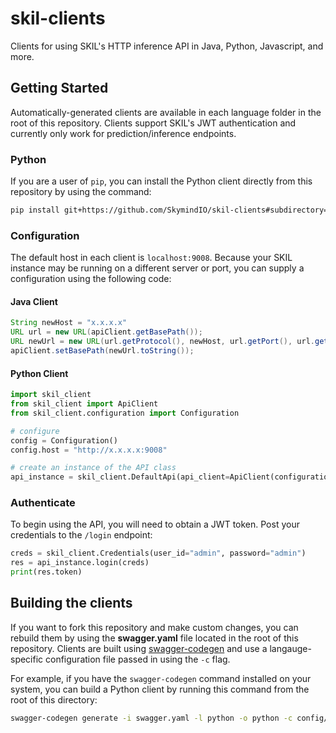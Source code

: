 # skil-clients

Clients for using SKIL's HTTP inference API in Java, Python, Javascript, and more.

## Getting Started

Automatically-generated clients are available in each language folder in the root of this repository. Clients support SKIL's JWT authentication and currently only work for prediction/inference endpoints.

### Python

If you are a user of `pip`, you can install the Python client directly from this repository by using the command:

```bash
pip install git+https://github.com/SkymindIO/skil-clients#subdirectory=python
```

### Configuration

The default host in each client is `localhost:9008`. Because your SKIL instance may be running on a different server or port, you can supply a configuration using the following code:

#### Java Client

```java
String newHost = "x.x.x.x"
URL url = new URL(apiClient.getBasePath());
URL newUrl = new URL(url.getProtocol(), newHost, url.getPort(), url.getFile());
apiClient.setBasePath(newUrl.toString());
```

#### Python Client

```python
import skil_client
from skil_client import ApiClient
from skil_client.configuration import Configuration

# configure
config = Configuration()
config.host = "http://x.x.x.x:9008"

# create an instance of the API class
api_instance = skil_client.DefaultApi(api_client=ApiClient(configuration=config))
```

### Authenticate

To begin using the API, you will need to obtain a JWT token. Post your credentials to the `/login` endpoint:

```python
creds = skil_client.Credentials(user_id="admin", password="admin")
res = api_instance.login(creds)
print(res.token)
```

## Building the clients

If you want to fork this repository and make custom changes, you can rebuild them by using the **swagger.yaml** file located in the root of this repository. Clients are built using [swagger-codegen](https://github.com/swagger-api/swagger-codegen) and use a langauge-specific configuration file passed in using the `-c` flag.

For example, if you have the `swagger-codegen` command installed on your system, you can build a Python client by running this command from the root of this directory:

```bash
swagger-codegen generate -i swagger.yaml -l python -o python -c config/python.json
```

